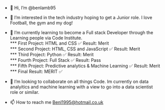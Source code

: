 - 👋 Hi, I’m @benlamb95
- 👀 I’m interested in the tech industry hoping to get a Junior role. I love Football, the gym and my dog!
- 🌱 I’m currently learning to become a Full stack Developer through the Learning people via Code Institute.     
 *** First Project: HTML and CSS ✅ Result: Merit  
 *** Second Project: HTML, CSS and JavaScript  ✅ Result: Merit  
 *** Third Project: Python ✅ Result: Merit  
 *** Fourth Project: Full Stack ✅ Result: Pass   
 *** Fifth Project: Predictive analytics & Machine Learning  ✅ Result: Merit  
 *** Final Result: MERIT ✅ 
 
 
- 💞️ I’m looking to collaborate on all things Code. Im currently on data analyitics and machine learning with a view to go into a data scientist role or similar. 
- 📫 How to reach me Benl1995@hotmail.co.uk

<!---
benlamb95/benlamb95 is a ✨ special ✨ repository because its `README.md` (this file) appears on your GitHub profile.
You can click the Preview link to take a look at your changes.
--->
